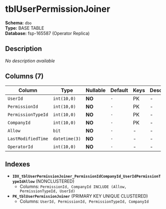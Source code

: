 # tblUserPermissionJoiner

**Schema:** `dbo`  
**Type:** BASE TABLE  
**Database:** fsp-165587 (Operator Replica)

## Description

*No description available*

## Columns (7)

| Column | Type | Nullable | Default | Keys | Description |
|--------|------|----------|---------|------|-------------|
| `UserId` | `int(10,0)` | **NO** | `-` | PK | - |
| `PermissionId` | `int(10,0)` | **NO** | `-` | PK | - |
| `PermissionTypeId` | `int(10,0)` | **NO** | `-` | PK | - |
| `CompanyId` | `int(10,0)` | **NO** | `-` | PK | - |
| `Allow` | `bit` | **NO** | `-` | - | - |
| `LastModifiedTime` | `datetime(3)` | **NO** | `-` | - | - |
| `OperatorId` | `int(10,0)` | **NO** | `-` | - | - |

## Indexes

- **`IDX_tblUserPermissionJoiner_PermissionIdCompanyId_UserIdPermissionTypeIdAllow`** (NONCLUSTERED)
  - Columns: `PermissionId, CompanyId INCLUDE (Allow, PermissionTypeId, UserId)`
- **`PK_tblUserPermissionJoiner`** (PRIMARY KEY UNIQUE CLUSTERED)
  - Columns: `UserId, PermissionId, PermissionTypeId, CompanyId`

